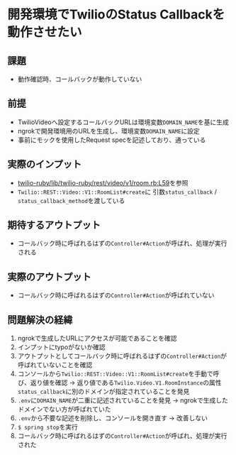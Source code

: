 # 開発環境でTwilioのStatus Callbackを動作させたい
## 課題
- 動作確認時、コールバックが動作していない

## 前提
- TwilioVideoへ設定するコールバックURLは環境変数`DOMAIN_NAME`を基に生成
- ngrokで開発環境用のURLを生成し、環境変数`DOMAIN_NAME`に設定
- 事前にモックを使用したRequest specを記述しており、通っている

## 実際のインプット
- [twilio-ruby/lib/twilio-ruby/rest/video/v1/room.rb:L59](https://github.com/twilio/twilio-ruby/blob/bee4e7e32686ffaff8d1a43a66b3e3ef2c4820ae/lib/twilio-ruby/rest/video/v1/room.rb#L59)を参照
- `Twilio::REST::Video::V1::RoomList#create`に
  引数`status_callback` / `status_callback_method`を渡している

## 期待するアウトプット
- コールバック時に呼ばれるはずの`Controller#Action`が呼ばれ、処理が実行される

## 実際のアウトプット
- コールバック時に呼ばれるはずの`Controller#Action`が呼ばれていない

## 問題解決の経緯
1. ngrokで生成したURLにアクセスが可能であることを確認
2. インプットにtypoがないか確認
3. アウトプットとしてコールバック時に呼ばれるはずの`Controller#Action`が呼ばれていないことを確認
4. コンソールから`Twilio::REST::Video::V1::RoomList#create`を手動で呼び、返り値を確認
   -> 返り値である`Twilio.Video.V1.RoomInstance`の属性`status_callback`に別のドメインが指定されていることを発見
5. `.env`に`DOMAIN_NAME`が二重に記述されていることを発見
   -> ngrokで生成したドメインでない方が呼ばれていた
6. `.env`から不要な記述を削除し、コンソールを開き直す -> 改善しない
7. `$ spring stop`を実行
8. コールバック時に呼ばれるはずの`Controller#Action`が呼ばれ、処理が実行された

